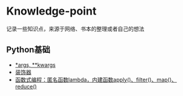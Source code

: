 # Knowledge-point
记录一些知识点，来源于网络、书本的整理或者自己的想法
## Python基础
- [*args, **kwargs](points/argskwargs.md)
- [装饰器](points/装饰器.md)
- [函数式编程：匿名函数lambda，内建函数apply()、filter()、map()、reduce()](points/函数式编程.md)